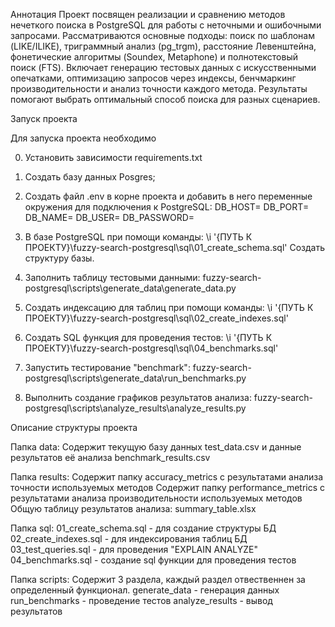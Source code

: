 Аннотация
Проект посвящен реализации и сравнению методов нечеткого поиска в PostgreSQL для работы с неточными и ошибочными запросами. Рассматриваются основные подходы: поиск по шаблонам (LIKE/ILIKE), триграммный анализ (pg_trgm), расстояние Левенштейна, фонетические алгоритмы (Soundex, Metaphone) и полнотекстовый поиск (FTS). Включает генерацию тестовых данных с искусственными опечатками, оптимизацию запросов через индексы, бенчмаркинг производительности и анализ точности каждого метода. Результаты помогают выбрать оптимальный способ поиска для разных сценариев.

Запуск проекта

Для запуска проекта необходимо

0. Установить зависимости requirements.txt

1. Создать базу данных Posgres;

2. Создать файл .env в корне проекта и добавить в него переменные окружения для подключения к PostgreSQL:
DB_HOST=
DB_PORT=
DB_NAME=
DB_USER=
DB_PASSWORD=

3. В базе PostgreSQL при помощи команды:
\i '{ПУТЬ К ПРОЕКТУ}\\fuzzy-search-postgresql\\sql\\01_create_schema.sql'
Создать структуру базы.

4. Заполнить таблицу тестовыми данными:
fuzzy-search-postgresql\scripts\generate_data\generate_data.py

5. Создать индексацию для таблиц при помощи команды:
\i '{ПУТЬ К ПРОЕКТУ}\\fuzzy-search-postgresql\\sql\\02_create_indexes.sql'

6. Создать SQL функция для проведения тестов:
\i '{ПУТЬ К ПРОЕКТУ}\\fuzzy-search-postgresql\\sql\\04_benchmarks.sql'

7. Запустить тестирование "benchmark":
fuzzy-search-postgresql\scripts\generate_data\run_benchmarks.py

8. Выполнить создание графиков результатов анализа:
fuzzy-search-postgresql\scripts\analyze_results\analyze_results.py


Описание структуры проекта

Папка data:
Содержит текущую базу данных test_data.csv и данные результатов её анализа benchmark_results.csv

Папка results:
Содержит папку accuracy_metrics с результатами анализа точности используемых методов
Содержит папку performance_metrics с результатами анализа производительности используемых методов
Общую таблицу результатов анализа: summary_table.xlsx

Папка sql:
01_create_schema.sql - для создание структуры БД
02_create_indexes.sql - для индексирования таблиц БД
03_test_queries.sql - для проведения "EXPLAIN ANALYZE"
04_benchmarks.sql - создание sql функции для проведения тестов

Папка scripts:
Содержит 3 раздела, каждый раздел отвественнен за определенный функционал.
generate_data - генерация данных
run_benchmarks - проведение тестов
analyze_results - вывод результатов


